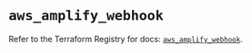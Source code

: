 # `aws_amplify_webhook`

Refer to the Terraform Registry for docs: [`aws_amplify_webhook`](https://registry.terraform.io/providers/hashicorp/aws/6.7.0/docs/resources/amplify_webhook).
